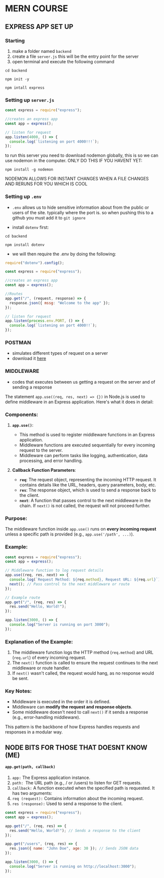 # MERN COURSE

## EXPRESS APP SET UP

### Starting

1. make a folder named `backend`
2. create a file `server.js` this will be the entry point for the server
3. open terminal and execute the following command

```shell
cd backend

npm init -y

npm intall express
```

### Setting up `server.js`

```js
const express = require("express");

//creates an express app
const app = express();

// listen for request
app.listen(4000, () => {
  console.log(`listening on port 4000!!!`);
});
```

to run this server you need to download nodemon globally, this is so we can use nodemon in the computer. ONLY DO THIS IF YOU HAVENT YET:

```shell
npm install -g nodemon
```

NODEMON ALLOWS FOR INSTANT CHANGES WHEN A FILE CHANGES AND RERUNS FOR YOU WHICH IS COOL

### Setting up `.env`

- `.env` allows us to hide sensitive information about from the public or users of the site. typically where the port is. so when pushing this to a github you must add it to `git ignore`

- install `dotenv` first:

```shell
cd backend

npm install dotenv
```

- we will then require the .env by doing the following:

```js
require("dotenv").config();

const express = require("express");

//creates an express app
const app = express();

//Routes
app.get("/", (request, response) => {
  response.json({ mssg: "Welcome to the app" });
});

// listen for request
app.listen(process.env.PORT, () => {
  console.log(`listening on port 4000!!`);
});
```

### POSTMAN

- simulates different types of request on a server
- download it [here](https://www.postman.com/downloads/)

### MIDDLEWARE

- codes that executes between us getting a request on the server and of sending a response

The statement `app.use((req, res, next) => {})` in Node.js is used to define middleware in an Express application. Here's what it does in detail:

### Components:

1. **`app.use()`**:

   - This method is used to register middleware functions in an Express application.
   - Middleware functions are executed sequentially for every incoming request to the server.
   - Middleware can perform tasks like logging, authentication, data processing, and error handling.

2. **Callback Function Parameters**:
   - **`req`**: The request object, representing the incoming HTTP request. It contains details like the URL, headers, query parameters, body, etc.
   - **`res`**: The response object, which is used to send a response back to the client.
   - **`next`**: A function that passes control to the next middleware in the chain. If `next()` is not called, the request will not proceed further.

### Purpose:

The middleware function inside `app.use()` runs on **every incoming request** unless a specific path is provided (e.g., `app.use('/path', ...)`).

### Example:

```javascript
const express = require("express");
const app = express();

// Middleware function to log request details
app.use((req, res, next) => {
  console.log(`Request Method: ${req.method}, Request URL: ${req.url}`);
  next(); // Pass control to the next middleware or route
});

// Example route
app.get("/", (req, res) => {
  res.send("Hello, World!");
});

app.listen(3000, () => {
  console.log("Server is running on port 3000");
});
```

### Explanation of the Example:

1. The middleware function logs the HTTP method (`req.method`) and URL (`req.url`) of every incoming request.
2. The `next()` function is called to ensure the request continues to the next middleware or route handler.
3. If `next()` wasn't called, the request would hang, as no response would be sent.

### Key Notes:

- Middleware is executed in the order it is defined.
- Middleware can **modify the request and response objects**.
- Some middleware doesn't need to call `next()` if it sends a response (e.g., error-handling middleware).

This pattern is the backbone of how Express handles requests and responses in a modular way.

## NODE BITS FOR THOSE THAT DOESNT KNOW (ME)

#### `app.get(path, callback)`

1. `app:` The Express application instance.
2. `path: `The URL path (e.g., / or /users) to listen for GET requests.
3. `callback:` A function executed when the specified path is requested. It has two arguments:
4. `req (request):` Contains information about the incoming request.
5. `res (response):` Used to send a response to the client.

```js
const express = require("express");
const app = express();

app.get("/", (req, res) => {
  res.send("Hello, World!"); // Sends a response to the client
});

app.get("/users", (req, res) => {
  res.json({ name: "John Doe", age: 30 }); // Sends JSON data
});

app.listen(3000, () => {
  console.log("Server is running on http://localhost:3000");
});
```
